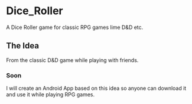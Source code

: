 # Dice_Roller
A Dice Roller game for classic RPG games lime D&amp;D etc.

## The Idea
From the classic D&D game while playing with friends.

### Soon
I will create an Android App based on this idea so anyone can download it and use it while playing RPG games.
